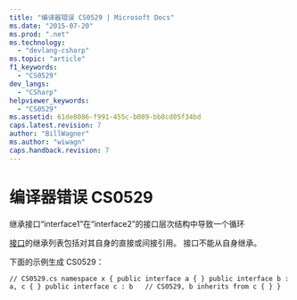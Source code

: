 ```yaml
---
title: "编译器错误 CS0529 | Microsoft Docs"
ms.date: "2015-07-20"
ms.prod: ".net"
ms.technology: 
  - "devlang-csharp"
ms.topic: "article"
f1_keywords: 
  - "CS0529"
dev_langs: 
  - "CSharp"
helpviewer_keywords: 
  - "CS0529"
ms.assetid: 61de8086-f991-455c-b009-bb8cd05f34bd
caps.latest.revision: 7
author: "BillWagner"
ms.author: "wiwagn"
caps.handback.revision: 7
---
```

# 编译器错误 CS0529
继承接口“interface1”在“interface2”的接口层次结构中导致一个循环  
  
 [接口](../../csharp/language-reference/keywords/interface.md)的继承列表包括对其自身的直接或间接引用。 接口不能从自身继承。  
  
 下面的示例生成 CS0529：  
  
```  
// CS0529.cs namespace x { public interface a { } public interface b : a, c { } public interface c : b   // CS0529, b inherits from c { } }  
```
